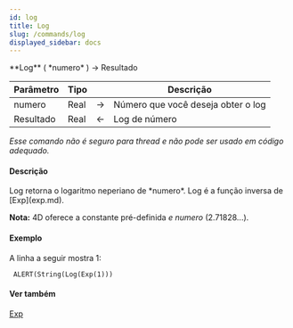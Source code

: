 ```yaml
---
id: log
title: Log
slug: /commands/log
displayed_sidebar: docs
---
```


<!--REF #_command_.Log.Syntax-->**Log** ( *numero* ) -> Resultado<!-- END REF-->
<!--REF #_command_.Log.Params-->
| Parâmetro | Tipo |  | Descrição |
| --- | --- | --- | --- |
| numero | Real | &#8594;  | Número que você deseja obter o log |
| Resultado | Real | &#8592; | Log de número |

<!-- END REF-->

*Esse comando não é seguro para thread e não pode ser usado em código adequado.*


#### Descrição 

<!--REF #_command_.Log.Summary-->Log retorna o logaritmo neperiano de *numero*.<!-- END REF--> Log é a função inversa de [Exp](exp.md).

**Nota:** 4D oferece a constante pré-definida *e numero* (2.71828...).

#### Exemplo 

A linha a seguir mostra 1:

```4d
 ALERT(String(Log(Exp(1)))
```

#### Ver também 

[Exp](exp.md)  